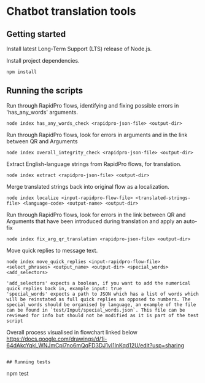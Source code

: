 # Chatbot translation tools

## Getting started

Install latest Long-Term Support (LTS) release of Node.js.

Install project dependencies.
```
npm install
```

## Running the scripts

Run through RapidPro flows, identifying and fixing possible errors in 'has_any_words' arguments.
```
node index has_any_words_check <rapidpro-json-file> <output-dir>
```

Run through RapidPro flows, look for errors in arguments and in the link between QR and Arguments 
```
node index overall_integrity_check <rapidpro-json-file> <output-dir>
```

Extract English-language strings from RapidPro flows, for translation.
```
node index extract <rapidpro-json-file> <output-dir>
```

Merge translated strings back into original flow as a localization.
```
node index localize <input-rapidpro-flow-file> <translated-strings-file> <language-code> <output-name> <output-dir>
```

Run through RapidPro flows, look for errors in the link between QR and Arguments that have been introduced during translation and apply an auto-fix 
```
node index fix_arg_qr_translation <rapidpro-json-file> <output-dir>
```

Move quick replies to message text.
```
node index move_quick_replies <input-rapidpro-flow-file> <select_phrases> <output_name> <output-dir> <special_words> <add_selectors>

'add_selectors' expects a boolean, if you want to add the numerical quick replies back in, example input: true
'special_words' expects a path to JSON which has a list of words which will be reinstated as full quick replies as opposed to numbers. The special_words should be organised by language, an example of the file can be found in `test/Input/special_words.json`. This file can be reviewed for info but should not be modified as it is part of the test script
```

Overall process visualised in flowchart linked below
https://docs.google.com/drawings/d/1i-64dAkcYqkLWNJmCpl7no6mQqFD3DJ1vI1lnKqd12U/edit?usp=sharing
```

## Running tests

```
npm test
```


